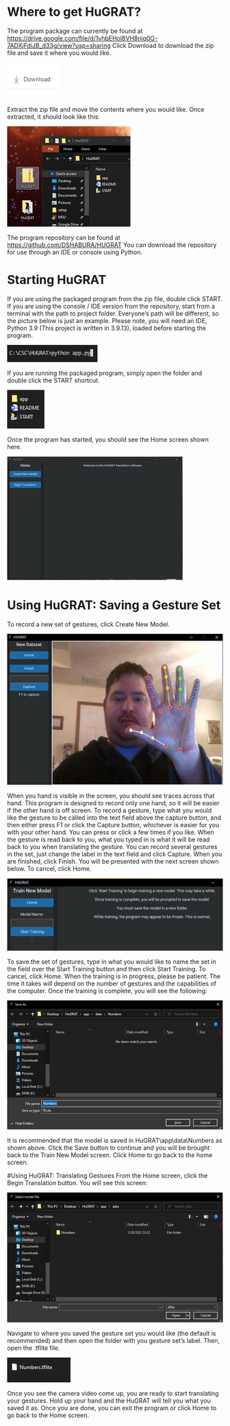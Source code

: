 # Where to get HuGRAT?
The program package can currently be found at https://drive.google.com/file/d/1vhbEHol8VH8njq0G-7ADXjFdiJB_d33g/view?usp=sharing 
Click Download to download the zip file and save it where you would like.

![Download Icon](Screenshots/Download_Icon.png)
 
Extract the zip file and move the contents where you would like.  Once extracted, it should look like this:
 
![Extracted Contents](Screenshots/Extracted_Contents.png)

The program repository can be found at https://github.com/DSHABURA/HUGRAT 
You can download the repository for use through an IDE or console using Python.



# Starting HuGRAT
If you are using the packaged program from the zip file, double click START.  If you are using the console / IDE version from the repository, start from a terminal with the path to project folder.  Everyone’s path will be different, so the picture below is just an example.  Please note, you will need an IDE, Python 3.9 (This project is written in 3.9.13), loaded before starting the program.

![Project_Path_Example](Screenshots/Project_Path_Example.png)

If you are running the packaged program, simply open the folder and double click the START shortcut.

![Package Start](/Screenshots/Package_Start.png)
 
Once the program has started, you should see the Home screen shown here.

![Home Screen](Screenshots/Home_Screen.png)
 


# Using HuGRAT: Saving a Gesture Set
To record a new set of gestures, click Create New Model.

![New Dataset Window](Screenshots/New_Dataset_Window.png)
 
When you hand is visible in the screen, you should see traces across that hand.  This program is designed to record only one hand, so it will be easier if the other hand is off screen.
To record a gesture, type what you would like the gesture to be called into the text field above the capture button, and then either press F1 or click the Capture button, whichever is easier for you with your other hand.  You can press or click a few times if you like.  When the gesture is read back to you, what you typed in is what it will be read back to you when translating the gesture.  You can record several gestures in the set, just change the label in the text field and click Capture.  When you are finished, click Finish.  You will be presented with the next screen shown below.  To cancel, click Home.

![Save Gestures Screen](Screenshots/Save_Gestures_Screen.png)
 
To save the set of gestures, type in what you would like to name the set in the field over the Start Training button and then click Start Training.  To cancel, click Home.  When the training is in progress, please be patient.  The time it takes will depend on the number of gestures and the capabilities of the computer.  Once the training is complete, you will see the following:

![File_Explorer_1](Screenshots/File_Explorer_1.png)
 
It is recommended that the model is saved in HuGRAT\app\data\Numbers as shown above.  Click the Save button to continue and you will be brought back to the Train New Model screen.  Click Home to go back to the home screen.



#Using HuGRAT: Translating Gestures
From the Home screen, click the Begin Translation button.  You will see this screen:

![File_Explorer_2](Screenshots/File_Explorer_2.png)
 
Navigate to where you saved the gesture set you would like (the default is recommended) and then open the folder with you gesture set’s label.  Then, open the .tflite file.
 
 ![Model_File](Screenshots/Model_File.png)
 
Once you see the camera video come up, you are ready to start translating your gestures.  Hold up your hand and the HuGRAT will tell you what you saved it as.  Once you are done, you can exit the program or click Home to go back to the Home screen.

